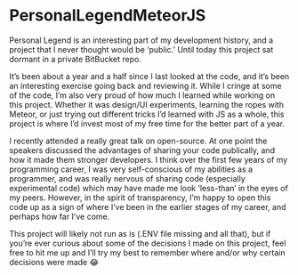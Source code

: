 # PersonalLegendMeteorJS
Personal Legend is an interesting part of my development history, and a project that I never thought would be ‘public.’ Until today this project sat dormant in a private BitBucket repo. 

It’s been about a year and a half since I last looked at the code, and it’s been an interesting exercise going back and reviewing it. While I cringe at some of the code, I’m also very proud of how much I learned while working on this project. Whether it was design/UI experiments, learning the ropes with Meteor, or just trying out different tricks I’d learned with JS as a whole, this project is where I’d invest most of my free time for the better part of a year.

I recently attended a really great talk on open-source. At one point the speakers discussed the advantages of sharing your code publically, and how it made them stronger developers. I think over the first few years of my programming career, I was very self-conscious of my abilities as a programmer, and was really nervous of sharing code (especially experimental code) which may have made me look ‘less-than’ in the eyes of my peers. However, in the spirit of transparency, I’m happy to open this code up as a sign of where I’ve been in the earlier stages of my career, and perhaps how far I’ve come.

This project will likely not run as is (.ENV file missing and all that), but if you’re ever curious about some of the decisions I made on this project, feel free to hit me up and I’ll try my best to remember where and/or why certain decisions were made 😂
